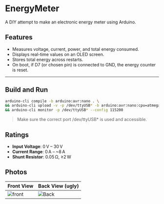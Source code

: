 # EnergyMeter

A DIY attempt to make an electronic energy meter using Arduino.

## Features

- Measures voltage, current, power, and total energy consumed.
- Displays real-time values on an OLED screen.
- Stores total energy across restarts.
- On boot, if D7 (or chosen pin) is connected to GND, the energy counter is reset.

---

## Build and Run

```bash
arduino-cli compile -b arduino:avr:nano . \
&& arduino-cli upload -v -p /dev/ttyUSB* -b arduino:avr:nano:cpu=atmega328old . \
&& arduino-cli monitor -p /dev/ttyUSB* --config 115200
```
> Make sure the correct port /dev/ttyUSB* is used and accessible.

## Ratings

- **Input Voltage**: 0 V – 30 V
- **Current Range**: 0 A – ~8 A
- **Shunt Resistor**: 0.05 Ω, ≥2 W

## Photos

| Front View               | Back View (ugly)         |
|--------------------------|--------------------------|
| ![front](https://github.com/user-attachments/assets/a7649455-0d92-4a3b-a447-72aacb4be3af) | ![Back](https://github.com/user-attachments/assets/a0a0514a-56bf-4ef6-9556-4b03d5cca84b) |


